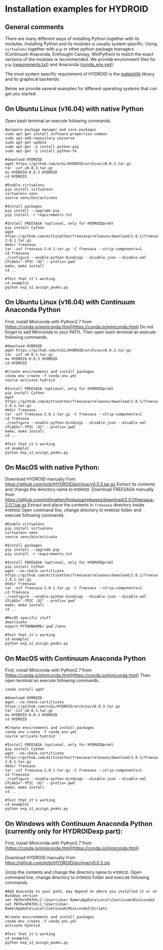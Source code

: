 # Installation examples for HYDROID
## General comments
There are many different ways of installing Python together with its modules.
Installing Python and its modules is usually system specific. Using `virtualenv` together with `pip` or other python package managers (Continuum Anaconda, Enthought Canopy, WinPython) to match the exact versions of the modules is recommended. We provide environment files for `pip` ([requirements.txt](requirements.txt)) and Anaconda ([conda_env.yml](conda_env.yml)).

The most system specific requirement of HYDROID is the [matplotlib](http://matplotlib.org/users/installing.html) library and its graphical backends.

Below we provide several examples for different operating systems that can get you started. 

## On Ubuntu Linux (v16.04) with native Python
Open bash terminal an execute following commands.
~~~~
#prepare package manager and core packages
sudo apt-get install software-properties-common
sudo apt-add-repository universe
sudo apt-get update
sudo apt-get -y install python-pip
sudo apt-get -y install python-tk

#download HYDROID
wget https://github.com/ncbi/HYDROID/archive/v0.0.3.tar.gz
tar -zxf v0.0.3.tar.gz
mv HYDROID-0.0.3 HYDROID
cd HYDROID

#Enable virtualenv
pip install virtualenv
virtualenv venv
source venv/bin/activate

#Install packages
pip install --upgrade pip
pip install -r requirements.txt

#Install FREESASA (optional, only for HYDROIDpred)
pip install Cython
wget https://github.com/mittinatten/freesasa/releases/download/2.0.1/freesasa-2.0.1.tar.gz
mkdir freesasa
tar -zxf freesasa-2.0.1.tar.gz -C freesasa --strip-components=1
cd freesasa
./configure --enable-python-bindings --disable-json --disable-xml CFLAGS="-fPIC -O2" --prefix=`pwd`
make; make install
cd ..

#Test that it's working
cd example1
python exp_s2_assign_peaks.py
~~~~

## On Ubuntu Linux (v16.04) with Continuum Anaconda Python

First, install Miniconda with Python2.7 from [https://conda.io/miniconda.html](https://conda.io/miniconda.html)
Do not forget to add Miniconda to your PATH. Then open bash terminal an execute following commands.
~~~~
#download HYDROID
wget https://github.com/ncbi/HYDROID/archive/v0.0.3.tar.gz
tar -zxf v0.0.3.tar.gz
mv HYDROID-0.0.3 HYDROID
cd HYDROID

#Create environments and install packages
conda env create -f conda_env.yml
source activate hydroid

#Install FREESASA (optional, only for HYDROIDpred)
pip install Cython
wget https://github.com/mittinatten/freesasa/releases/download/2.0.1/freesasa-2.0.1.tar.gz
mkdir freesasa
tar -zxf freesasa-2.0.1.tar.gz -C freesasa --strip-components=1
cd freesasa
./configure --enable-python-bindings --disable-json --disable-xml CFLAGS="-fPIC -O2" --prefix=`pwd`
make; make install
cd ..

#Test that it's working
cd example1
python exp_s2_assign_peaks.py
~~~~


## On MacOS with native Python:

Download HYDROID manually from https://github.com/ncbi/HYDROID/archive/v0.0.3.tar.gz
Extract its contents and change the directory name to `HYDROID`.
Download FREESASA manually from https://github.com/mittinatten/freesasa/releases/download/2.0.1/freesasa-2.0.1.tar.gz
Extract and place the contents in `freesasa` directory inside `HYDROID`
Open command line, change directory to `HYDROID` folder and execute following commands.
~~~~
#Enable virtualenv
pip install virtualenv
virtualenv venv
source venv/bin/activate

#Install packages
pip install --upgrade pip
pip install -r requirements.txt

#Install FREESASA (optional, only for HYDROIDpred)
pip install Cython
wget --no-check-certificate https://github.com/mittinatten/freesasa/releases/download/2.0.1/freesasa-2.0.1.tar.gz
mkdir freesasa
tar -zxf freesasa-2.0.1.tar.gz -C freesasa --strip-components=1
cd freesasa
./configure --enable-python-bindings --disable-json --disable-xml CFLAGS="-fPIC -O2" --prefix=`pwd`
make; make install
cd ..

#MacOS specific stuff
deactivate
export PYTHONHOME=`pwd`/venv

#Test that it's working
cd example1
python exp_s2_assign_peaks.py
~~~~

## On MacOS with Continuum Anaconda Python

First, install Miniconda with Python2.7 from [https://conda.io/miniconda.html](https://conda.io/miniconda.html)
Then open terminal an execute following commands.
~~~~
conda install wget

#download HYDROID
wget --no-check-certificate https://github.com/ncbi/HYDROID/archive/v0.0.3.tar.gz
tar -zxf v0.0.3.tar.gz
mv HYDROID-0.0.3 HYDROID
cd HYDROID

#Create environments and install packages
conda env create -f conda_env.yml
source activate hydroid

#Install FREESASA (optional, only for HYDROIDpred)
pip install Cython
wget --no-check-certificate https://github.com/mittinatten/freesasa/releases/download/2.0.1/freesasa-2.0.1.tar.gz
mkdir freesasa
tar -zxf freesasa-2.0.1.tar.gz -C freesasa --strip-components=1
cd freesasa
./configure --enable-python-bindings --disable-json --disable-xml CFLAGS="-fPIC -O2" --prefix=`pwd`
make; make install
cd ..

#Test that it's working
cd example1
python exp_s2_assign_peaks.py
~~~~


## On Windows with Continuum Anaconda Python (currently only for HYDROIDexp part):
First, install Miniconda with Python2.7 from [https://conda.io/miniconda.html](https://conda.io/miniconda.html)

Download HYDROID manually from https://github.com/ncbi/HYDROID/archive/v0.0.3.zip

Unzip the contents and change the directory name to `HYDROID`.
Open command line, change directory to `HYDROID` folder and execute following commands.
~~~~
#Add Anaconda to your path, may depend on where you installed it or on Windows version
set PATH=%PATH%;C:\Users\User-Name\AppData\Local\Continuum\Miniconda2
set PATH=%PATH%;C:\Users\User-Name\AppData\Local\Continuum\Miniconda2\Scripts

#Create environments and install packages
conda env create -f conda_env.yml
activate hydroid

#Test that it's working
cd example1
python exp_s2_assign_peaks.py
~~~~
